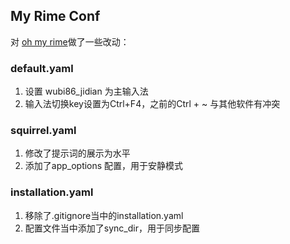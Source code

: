## My Rime Conf

对 [oh my rime](https://github.com/Mintimate/oh-my-rime)做了一些改动：

### default.yaml
1. 设置 wubi86_jidian 为主输入法
2. 输入法切换key设置为Ctrl+F4，之前的Ctrl + ~ 与其他软件有冲突

### squirrel.yaml
1. 修改了提示词的展示为水平
2. 添加了app_options 配置，用于安静模式

### installation.yaml
1. 移除了.gitignore当中的installation.yaml
2. 配置文件当中添加了sync_dir，用于同步配置